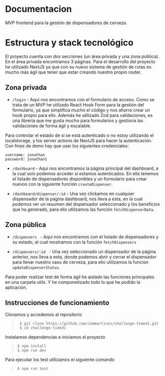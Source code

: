 # Documentacion

MVP frontend para la gestión de dispensadores de cerveza.

# Estructura y stack tecnológico

El proyecto cuenta con dos secciones (un área privada y una zona pública). En el área privada encontramos 3 páginas. Para el desarrollo del proyecto he utilizado NextJS ya que con su nuevo sistema de gestión de rutas es mucho más ágil que tener que estar creando nuestro propio router.

## Zona privada

- `/login` - Aquí nos encontramos con el formulario de acceso. Como se trata de un MVP he utilzado React Hook Form para la gestión del formulario, ya que simplifica mucho el código y nos ahorra crear un hook propio para ello. Además he utilizado Zod para validaciones, es una librería que me gusta mucho para formularios y gestiona las validaciones de forma ágil y escalable.

Para controlar el estado de si se está autenticado o no estoy utilizando el localstorage, y los server actions de NextJS para hacer la autenticación.
Con fines de demo hay que usar los siguientes credenciales:

```
username: jonathan
password: jonathan1
```

- `/dashboard` - Aqui nos encontramos la página principal del dashboard, a la cual solo podemos acceder si estamos autenticados. En ella tenemos el listado de dispensadores disponibles y un formulario para crear nuevos con la siguiente función `createDispenser`.

- `/dashboard/dispenser/:id` - Una vez clickamos en cualquier dispensador de la página dashboard, nos lleva a esta, en la cual podemos ver un resumen del dispensador seleccionado y los beneficios que ha generado, para ello utilizamos las función `fetchDispenserData`.

## Zona pública

- `/dispensers ` - Aqui nos encontramos con el listado de dispensadores y su estado, el cual mostramos con la función `fetchDispensers`

- `/dispensers/:id ` - Una vez seleccionado un dispensador de la página anterior, nos lleva a esta, donde podemos abrir y cerrar el dispensador para llenar nuestro vaso de cerveza, para ello utilizamos la funcion `updateDispenserStatus`.

Para poder realizar test de forma ágil he aislado las funciones principales en una carpeta utils. Y he componetizado todo lo que he podido la aplicación.

## Instrucciones de funcionamiento

Clonamos y accedemos al repositorio

> ```console
>  $ git clone https://github.com/Jommartinez/challenge-timedi.git
>  $ cd challenge-timedi
> ```

Instalamos dependencias e iniciamos el proyecto

> ```console
> $ npm install
> $ npm run dev
> ```

Para ejecutar los test utilizamos el siguiente comando

> ```console
> $ npm run test
> ```
